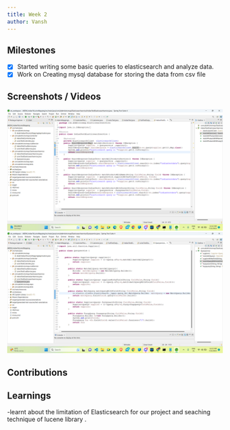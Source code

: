 ```yaml
---
title: Week 2
author: Vansh
---
```


## Milestones
- [X] Started writing some basic queries to elasticsearch and analyze data.
- [X] Work on Creating mysql database for storing the data from csv file  

## Screenshots / Videos 
![Elasticsearch_Service_query](image-1.png)
![CommonQueryBuilder](image-2.png)
## Contributions

## Learnings 
-learnt about the limitation of Elasticsearch for our project and seaching technique of lucene library . 